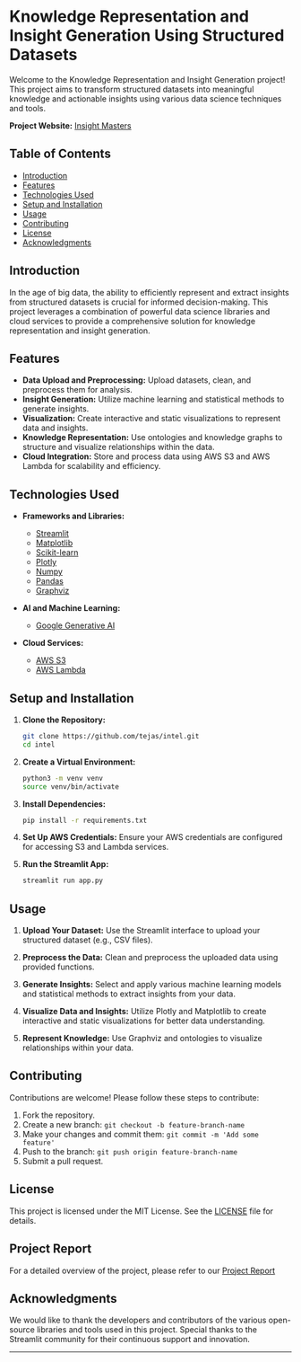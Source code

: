 # Knowledge Representation and Insight Generation Using Structured Datasets

Welcome to the Knowledge Representation and Insight Generation project! This project aims to transform structured datasets into meaningful knowledge and actionable insights using various data science techniques and tools.

**Project Website:** [Insight Masters](https://insightmasters.streamlit.app/)

## Table of Contents
- [Introduction](#introduction)
- [Features](#features)
- [Technologies Used](#technologies-used)
- [Setup and Installation](#setup-and-installation)
- [Usage](#usage)
- [Contributing](#contributing)
- [License](#license)
- [Acknowledgments](#acknowledgments)

## Introduction
In the age of big data, the ability to efficiently represent and extract insights from structured datasets is crucial for informed decision-making. This project leverages a combination of powerful data science libraries and cloud services to provide a comprehensive solution for knowledge representation and insight generation.

## Features
- **Data Upload and Preprocessing:** Upload datasets, clean, and preprocess them for analysis.
- **Insight Generation:** Utilize machine learning and statistical methods to generate insights.
- **Visualization:** Create interactive and static visualizations to represent data and insights.
- **Knowledge Representation:** Use ontologies and knowledge graphs to structure and visualize relationships within the data.
- **Cloud Integration:** Store and process data using AWS S3 and AWS Lambda for scalability and efficiency.

## Technologies Used
- **Frameworks and Libraries:**
  - [Streamlit](https://streamlit.io/)
  - [Matplotlib](https://matplotlib.org/)
  - [Scikit-learn](https://scikit-learn.org/)
  - [Plotly](https://plotly.com/)
  - [Numpy](https://numpy.org/)
  - [Pandas](https://pandas.pydata.org/)
  - [Graphviz](https://graphviz.org/)

- **AI and Machine Learning:**
  - [Google Generative AI](https://ai.google/)

- **Cloud Services:**
  - [AWS S3](https://aws.amazon.com/s3/)
  - [AWS Lambda](https://aws.amazon.com/lambda/)

## Setup and Installation
1. **Clone the Repository:**
   ```bash
   git clone https://github.com/tejas/intel.git
   cd intel
   ```

2. **Create a Virtual Environment:**
   ```bash
   python3 -m venv venv
   source venv/bin/activate
   ```

3. **Install Dependencies:**
   ```bash
   pip install -r requirements.txt
   ```

4. **Set Up AWS Credentials:**
   Ensure your AWS credentials are configured for accessing S3 and Lambda services.

5. **Run the Streamlit App:**
   ```bash
   streamlit run app.py
   ```

## Usage
1. **Upload Your Dataset:**
   Use the Streamlit interface to upload your structured dataset (e.g., CSV files).

2. **Preprocess the Data:**
   Clean and preprocess the uploaded data using provided functions.

3. **Generate Insights:**
   Select and apply various machine learning models and statistical methods to extract insights from your data.

4. **Visualize Data and Insights:**
   Utilize Plotly and Matplotlib to create interactive and static visualizations for better data understanding.

5. **Represent Knowledge:**
   Use Graphviz and ontologies to visualize relationships within your data.

## Contributing
Contributions are welcome! Please follow these steps to contribute:
1. Fork the repository.
2. Create a new branch: `git checkout -b feature-branch-name`
3. Make your changes and commit them: `git commit -m 'Add some feature'`
4. Push to the branch: `git push origin feature-branch-name`
5. Submit a pull request.

## License
This project is licensed under the MIT License. See the [LICENSE](LICENSE) file for details.

## Project Report
For a detailed overview of the project, please refer to our [Project Report](https://github.com/tejas122125/intel/blob/main/Intel_updated.pdf)

## Acknowledgments
We would like to thank the developers and contributors of the various open-source libraries and tools used in this project. Special thanks to the Streamlit community for their continuous support and innovation.

---

